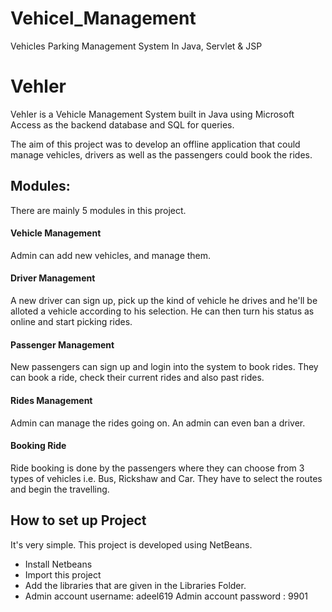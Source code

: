 # Vehicel_Management
Vehicles Parking Management System In Java, Servlet &amp; JSP
# Vehler
Vehler is a Vehicle Management System built in Java using Microsoft Access as the backend database and SQL for queries.

The aim of this project was to develop an offline application that could manage vehicles, drivers as well as the passengers could book the rides.

## Modules:

There are mainly 5 modules in this project.
#### Vehicle Management
Admin can add new vehicles, and manage them.
#### Driver Management
A new driver can sign up, pick up the kind of vehicle he drives and he'll be alloted a vehicle according to his selection. He can then turn his status as online and start picking rides.
#### Passenger Management
New passengers can sign up and login into the system to book rides. They can book a ride, check their current rides and also past rides.
#### Rides Management
Admin can manage the rides going on. An admin can even ban a driver.
#### Booking Ride
Ride booking is done by the passengers where they can choose from 3 types of vehicles i.e. Bus, Rickshaw and Car. They have to select the routes and begin the travelling.

## How to set up Project

It's very simple. This project is developed using NetBeans. 
* Install Netbeans
* Import this project 
* Add the libraries that are given in the Libraries Folder.
* Admin account username: adeel619
  Admin account password : 9901









